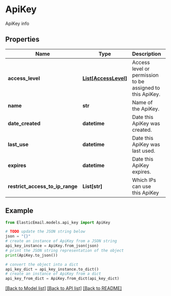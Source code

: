 # ApiKey

ApiKey info

## Properties

Name | Type | Description | Notes
------------ | ------------- | ------------- | -------------
**access_level** | [**List[AccessLevel]**](AccessLevel.md) | Access level or permission to be assigned to this ApiKey. | [optional] 
**name** | **str** | Name of the ApiKey. | [optional] 
**date_created** | **datetime** | Date this ApiKey was created. | [optional] 
**last_use** | **datetime** | Date this ApiKey was last used. | [optional] 
**expires** | **datetime** | Date this ApiKey expires. | [optional] 
**restrict_access_to_ip_range** | **List[str]** | Which IPs can use this ApiKey | [optional] 

## Example

```python
from ElasticEmail.models.api_key import ApiKey

# TODO update the JSON string below
json = "{}"
# create an instance of ApiKey from a JSON string
api_key_instance = ApiKey.from_json(json)
# print the JSON string representation of the object
print(ApiKey.to_json())

# convert the object into a dict
api_key_dict = api_key_instance.to_dict()
# create an instance of ApiKey from a dict
api_key_from_dict = ApiKey.from_dict(api_key_dict)
```
[[Back to Model list]](../README.md#documentation-for-models) [[Back to API list]](../README.md#documentation-for-api-endpoints) [[Back to README]](../README.md)


